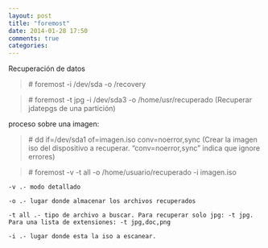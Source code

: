 ```yaml
---
layout: post
title: "foremost"
date: 2014-01-28 17:50
comments: true
categories: 
---
```

Recuperación de datos

>\# foremost -i /dev/sda -o /recovery

>\# foremost -t jpg -i /dev/sda3 -o /home/usr/recuperado (Recuperar jdatepgs de una partición)

proceso sobre una imagen:

>\# dd if=/dev/sda1 of=imagen.iso conv=noerror,sync (Crear la imagen iso del dispositivo a recuperar. “conv=noerror,sync” indica que ignore errores)

>\# foremost -v -t all -o /home/usuario/recuperado -i imagen.iso

	-v .- modo detallado

	-o .- lugar donde almacenar los archivos recuperados

	-t all .- tipo de archivo a buscar. Para recuperar solo jpg: -t jpg. Para una lista de extensiones: -t jpg,doc,png

	-i .- lugar donde esta la iso a escanear.

